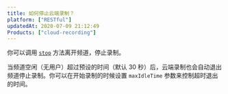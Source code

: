 ```yaml
---
title: 如何停止云端录制？
platform: ["RESTful"]
updatedAt: 2020-07-09 21:12:49
Products: ["cloud-recording"]
---
```


你可以调用 [`stop`](./cloud_recording_api_rest?platform=All%20Platforms#stop) 方法离开频道，停止录制。

当频道空闲（无用户）超过预设的时间（默认 30 秒）后，云端录制也会自动退出频道停止录制。你可以在开始录制的时候设置 `maxIdleTime` 参数来控制超时退出的时间。
